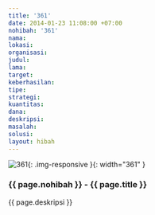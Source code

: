 ```yaml
---
title: '361'
date: 2014-01-23 11:08:00 +07:00
nohibah: '361'
nama:
lokasi:
organisasi:
judul:
lama:
target:
keberhasilan:
tipe:
strategi:
kuantitas:
dana:
deskripsi:
masalah:
solusi:
layout: hibah
---
```


![361](/static/img/hibahcms/361.png){: .img-responsive }{: width="361" }

### {{ page.nohibah }} - {{ page.title }}

{{ page.deskripsi }}
